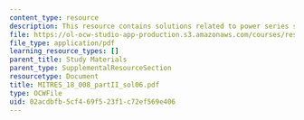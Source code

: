 ```yaml
---
content_type: resource
description: This resource contains solutions related to power series solutions.
file: https://ol-ocw-studio-app-production.s3.amazonaws.com/courses/res-18-008-calculus-revisited-complex-variables-differential-equations-and-linear-algebra-fall-2011/02acdbfb5cf469f523f1c72ef569e406_MITRES_18_008_partII_sol06.pdf
file_type: application/pdf
learning_resource_types: []
parent_title: Study Materials
parent_type: SupplementalResourceSection
resourcetype: Document
title: MITRES_18_008_partII_sol06.pdf
type: OCWFile
uid: 02acdbfb-5cf4-69f5-23f1-c72ef569e406
---
```

